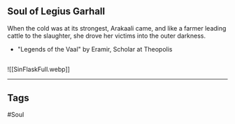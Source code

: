 ## Soul of Legius Garhall
When the cold was at its strongest, Arakaali came,
and like a farmer leading cattle to the slaughter,
she drove her victims into the outer darkness.
- "Legends of the Vaal" by Eramir, Scholar at Theopolis

##
![[SinFlaskFull.webp]]

---
## Tags
#Soul